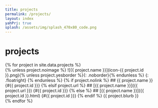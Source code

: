 ```yaml
---
title: projects
permalink: /projects/
layout: index
yahPrj: true
splash: /assets/img/splash_470x80_code.png
---
```


# projects

<div class="sectionboxes">
{% for project in site.data.projects %}
<section markdown="1">
  {% unless project.noimage %}
![{{ project.name }}](icon-{{ project.id }}.png){% unless project.yesborder %}{: .noborder}{% endunless %}
  {: .floatright}
  {% endunless %}
  {% if project.nolink %}
## {{ project.name }} {#{{ project.id }}}
  {% elsif project.url %}
## [{{ project.name }}]({{ project.url }}) {#{{ project.id }}}
  {% else %}
## [{{ project.name }}]({{ project.id }}.html) {#{{ project.id }}}
  {% endif %}
{{ project.blurb }}
</section>
{% endfor %}
</div>